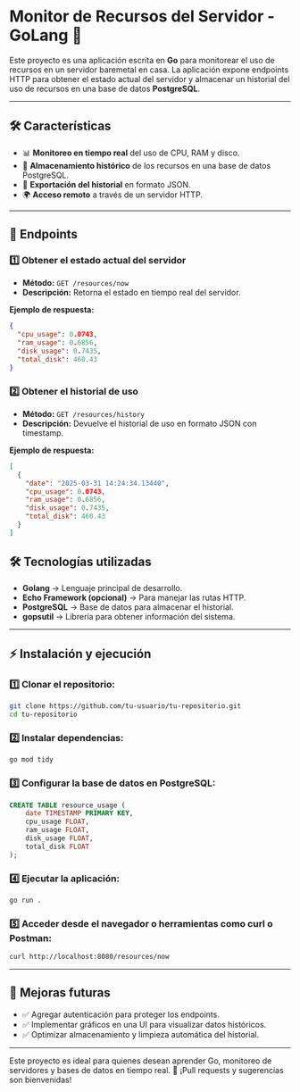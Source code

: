 # Monitor de Recursos del Servidor - GoLang 🚀

Este proyecto es una aplicación escrita en **Go** para monitorear el uso de recursos en un servidor baremetal en casa. La aplicación expone endpoints HTTP para obtener el estado actual del servidor y almacenar un historial del uso de recursos en una base de datos **PostgreSQL**.

---

## 🛠 Características

- 📊 **Monitoreo en tiempo real** del uso de CPU, RAM y disco.
- 📝 **Almacenamiento histórico** de los recursos en una base de datos PostgreSQL.
- 📂 **Exportación del historial** en formato JSON.
- 🌍 **Acceso remoto** a través de un servidor HTTP.

---

## 📡 Endpoints

### 1️⃣ Obtener el estado actual del servidor
- **Método:** `GET /resources/now`
- **Descripción:** Retorna el estado en tiempo real del servidor.

**Ejemplo de respuesta:**
```json
{
  "cpu_usage": 0.0743,
  "ram_usage": 0.6856,
  "disk_usage": 0.7435,
  "total_disk": 460.43
}
```
### 2️⃣ Obtener el historial de uso
- **Método:** `GET /resources/history`
- **Descripción:** Devuelve el historial de uso en formato JSON con timestamp.

**Ejemplo de respuesta:**
```json
[
  {
    "date": "2025-03-31 14:24:34.13440",
    "cpu_usage": 0.0743,
    "ram_usage": 0.6856,
    "disk_usage": 0.7435,
    "total_disk": 460.43
  }
]
```

## 🛠 Tecnologías utilizadas

- **Golang** → Lenguaje principal de desarrollo.
- **Echo Framework (opcional)** → Para manejar las rutas HTTP.
- **PostgreSQL** → Base de datos para almacenar el historial.
- **gopsutil** → Librería para obtener información del sistema.

---

## ⚡ Instalación y ejecución

### 1️⃣ Clonar el repositorio:

```bash
git clone https://github.com/tu-usuario/tu-repositorio.git
cd tu-repositorio
```

### 2️⃣ Instalar dependencias:

```bash
go mod tidy
```

### 3️⃣ Configurar la base de datos en PostgreSQL:

```sql
CREATE TABLE resource_usage (
    date TIMESTAMP PRIMARY KEY,
    cpu_usage FLOAT,
    ram_usage FLOAT,
    disk_usage FLOAT,
    total_disk FLOAT
);
```

### 4️⃣ Ejecutar la aplicación:

```bash
go run .
```

### 5️⃣ Acceder desde el navegador o herramientas como curl o Postman:

```bash
curl http://localhost:8080/resources/now
```

---

## 📌 Mejoras futuras

- ✅ Agregar autenticación para proteger los endpoints.
- ✅ Implementar gráficos en una UI para visualizar datos históricos.
- ✅ Optimizar almacenamiento y limpieza automática del historial.

---

Este proyecto es ideal para quienes desean aprender Go, monitoreo de servidores y bases de datos en tiempo real. 🚀 ¡Pull requests y sugerencias son bienvenidas!
